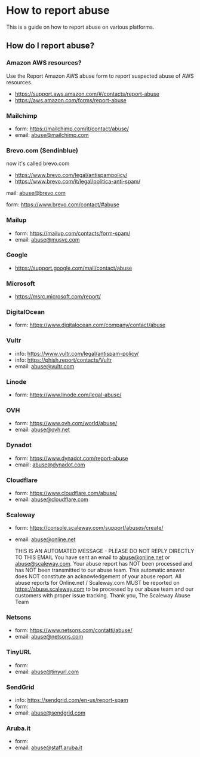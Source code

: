 # How to report abuse

This is a guide on how to report abuse on various platforms.

## How do I report abuse?

### Amazon AWS resources?

Use the Report Amazon AWS abuse form to report suspected abuse of AWS resources.

- <https://support.aws.amazon.com/#/contacts/report-abuse>
- <https://aws.amazon.com/forms/report-abuse>

### Mailchimp

- form: <https://mailchimp.com/it/contact/abuse/>
- email: <abuse@mailchimp.com>

### Brevo.com (Sendinblue)

now it's called brevo.com

- <https://www.brevo.com/legal/antispampolicy/>
- <https://www.brevo.com/it/legal/politica-anti-spam/>

mail: <abuse@brevo.com>

form: <https://www.brevo.com/contact/#abuse>

### Mailup

- form: <https://mailup.com/contacts/form-spam/>
- email: <abuse@musvc.com>

### Google

- <https://support.google.com/mail/contact/abuse>

### Microsoft

- <https://msrc.microsoft.com/report/>

### DigitalOcean

- form: <https://www.digitalocean.com/company/contact/abuse>

### Vultr

- info: <https://www.vultr.com/legal/antispam-policy/>
- info: <https://phish.report/contacts/Vultr>
- email: <abuse@vultr.com>

### Linode

- form: <https://www.linode.com/legal-abuse/>

### OVH

- form: <https://www.ovh.com/world/abuse/>
- email: <abuse@ovh.net>

### Dynadot

- form: <https://www.dynadot.com/report-abuse>
- emaiil: <abuse@dynadot.com>

### Cloudflare

- form: <https://www.cloudflare.com/abuse/>
- email: <abuse@cloudflare.com>

### Scaleway

- form: <https://console.scaleway.com/support/abuses/create/>
- email: <abuse@online.net>

    THIS IS AN AUTOMATED MESSAGE - PLEASE DO NOT REPLY DIRECTLY TO THIS EMAIL
    You have sent an email to <abuse@online.net> or <abuse@scaleway.com>.
    Your abuse report has NOT been processed and has NOT been transmitted to our abuse team.
    This automatic answer does NOT constitute an acknowledgement of your abuse report.
    All abuse reports for Online.net / Scaleway.com MUST be reported on <https://abuse.scaleway.com> to be processed by our abuse team and our customers with proper issue tracking.
    Thank you,
    The Scaleway Abuse Team

### Netsons

- form: <https://www.netsons.com/contatti/abuse/>
- email: <abuse@netsons.com>

### TinyURL

- form:
- email: <abuse@tinyurl.com>

### SendGrid

- info: <https://sendgrid.com/en-us/report-spam>
- form:
- email: <abuse@sendgrid.com>

### Aruba.it

- form:
- email: <abuse@staff.aruba.it>
